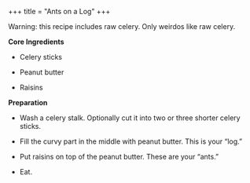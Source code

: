 +++
title = "Ants on a Log"
+++

Warning: this recipe includes raw celery. Only weirdos like raw celery.

**Core Ingredients**
- Celery sticks

- Peanut butter

- Raisins

**Preparation**
- Wash a celery stalk. Optionally cut it into two or three shorter celery
sticks.

- Fill the curvy part in the middle with peanut butter. This is your “log.”

- Put raisins on top of the peanut butter. These are your “ants.”

- Eat.